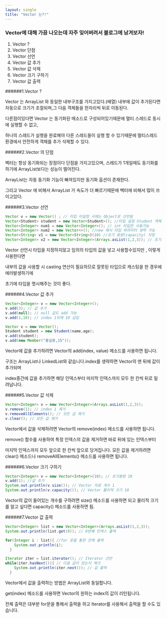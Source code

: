 ```yaml
---
layout: single
title: "Vector 는?!"
---
```


### Vector에 대해 가끔 나오는데 자주 잊어버려서 블로그에 남겨보자!
<ol>
  <li>Vector ?</li>
  <li>Vector 단점</li>
  <li>Vector 선언</li>
  <li>Vector 값 추가</li>
  <li>Vector 값 삭제</li>
  <li>Vector 크기 구하기</li>
  <li>Vector 값 출력</li>
</ol>

######1.Vector ?
<p>Vector 는 ArrayList 와 동일한 내부구조를 가지고있다.(배열) 내부에 값이 추가된다면 자동으로 크기가 조절되며,그 다음 객체들을 한자리씩 뒤로 이동된다.</p>
<p>다른점이있다면 Vector 는 동기화된 메소드로 구성되어있기때문에 멀티 스레드로 동시에 실행할 수 없고,</p>
<p>하나의 스레드가 실행을 완료해야 다른 스레드들이 실행 할 수 있기때문에 멀티스레드 환경에서 안전하게 객체를 추가 삭제할 수 있다.</p>

######2.Vector 의 단점
<p>벡터는 항상 동기화되는 장점이다 단점을 가지고있으며, 스레드가 1개일때도 동기화를 하기에 ArrayList보다는 성능이 떨어진다.</p>
<p>ArrayList는 자동 동기화 기능이 빠져있지만 동기화 옵션이 존재한다.</p>
<p>그리고 Vector 에 비해서 ArrayList 가 속도가 더 빠르기때문에 벡터에 비해서 많이 쓰이고있다.</p>

######3.Vector 선언
```java
Vector v = new Vector() ; // 타입 미설정 시에는 Object로 선언됨
Vector<Student> student = new Vector<Student>(); //타입 설정 Student 객체만 사용가능
Vector<Integer> num1 = new Vector<Integer>(); // int 타입만 사용가능
Vector<Integer> num2 = new Vector<>(); //new 에서 타입 파라미터 생략 가능
Vector<String> v1 = new Vector<String>)(10) //초기 용량(capacity) 지정
Vector<Integer> v2 = new Vector<Integer>(Arrays.asList(1,2,3)); // 초기값 지정
```
<p>Vector 선언시 타입을 지정하지않고 임의의 타입의 값을 넣고 사용할수있지만 , 이렇게 사용한다면</p>
<p>내부의 값을 사용할 시 casting 연산이 필요하므로 잘못된 타입으로 캐스팅을 한 경우에 에러발생하기에</p>
<p>초기에 타입을 명시해주는 것이 좋다.</p>

######4.Vector 값 추가
```java
Vector<Integer> v = new Vector<Integer>();
v.add(3); // 값 추가
v.add(null); // null 값도 add 가능
v.add(1,10); // index 1뒤에 10 삽입
```
```java
Vector v = new Vector();
Student student = new Student(name,age);
v.add(student);
v.add(new Member("홍길동,15"));
```
<p>Vector에 값을 추가하려면 Vector의 add(index, value) 메소드를 사용하면 됩니다.</p> 
<p>구조는 ArrayList나 LinkedList와 같습니다.index를 생략하면 Vector의 맨 뒤에 값이 추가되며</p> 
<p>index중간에 값을 추가하면 해당 인덱스부터 마지막 인덱스까지 모두 한 칸씩 뒤로 밀려납니다. </p>

######5.Vector 값 삭제
```java
Vector<Integer> v = new Vector<Integer>(Arrays.asList(1,2,3));
v.remove(1); // index 1 제거
v.removeAllElements(); // 모든 값 제거
v.clear(); // 모든 값 제거
```
<p>Vector에서 값을 삭제하려면 Vector의 remove(index) 메소드를 사용하면 됩니다.</p>
<p>remove() 함수를 사용하여 특정 인덱스의 값을 제거하면 바로 뒤에 있는 인덱스부터</p> 
<p>마지막 인덱스까지 모두 앞으로 한 칸씩 앞으로 당겨집니다. 모든 값을 제거하려면 clear() 메소드나 removeAllElements() 메소드를 사용하면 됩니다.</p>

######6.Vector 크기 구하기
```java
Vector<Integer> v = new Vector<Integer>(10); // 초기용량 10
v.add(1); //값 추가
System.out.println(v.size()); // Vector 자료 개수 1
System.out.println(v.capacity()); // Vector 물리적 크기 10
```
<p>Vector의 값이 들어있는 개수를 구하려면 size() 메소드를 사용하면 되고 물리적 크기를 알고 싶다면 capacity() 메소드를 사용하면 됨.</p>

######7.Vector 값 출력
```java
Vector<Integer> list = new Vector<Integer>(Arrays.asList(1,2,3)); 
System.out.println(list.get(0)); // 0번째 인덱스 출력

for(Integer i : list){ //for 문을 통한 전체 출력
    System.out.println(i);
  }

Iterator iter = list.iterator(); // Iterator 선언
while(iter.hasNext()){ // 다음 값이 있는지 체크
    System.out.println(iter.next()); // 값 출력
  }
```
<p>Vector에서 값을 출력하는 방법은 ArrayList와 동일합니다.</p>
<p>get(index) 메소드를 사용하면 Vector의 원하는 index의 값이 리턴됩니다.</p>
<p>전체 출력은 대부분 for문을 통해서 출력을 하고 Iterator를 사용해서 출력을 할 수도 있습니다.</p>
